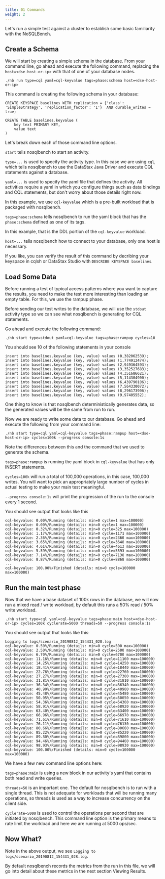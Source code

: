 ```yaml
---
title: 01 Commands
weight: 2
---
```


Let's run a simple test against a cluster to establish some basic familiarity with the NoSQLBench.

## Create a Schema

We will start by creating a simple schema in the database.
From your command line, go ahead and execute the following command,
replacing the `host=<dse-host-or-ip>` with that of one of your database nodes.

```
./nb run type=cql yaml=cql-keyvalue tags=phase:schema host=<dse-host-or-ip>
```

This command is creating the following schema in your database:

```cql
CREATE KEYSPACE baselines WITH replication = {'class': 'SimpleStrategy', 'replication_factor': '1'}  AND durable_writes = true;

CREATE TABLE baselines.keyvalue (
    key text PRIMARY KEY,
    value text
)
```

Let's break down each of those command line options.

`start` tells nosqlbench to start an activity.

`type=...` is used to specify the activity type. In this case we are using `cql`, which tells nosqlbench to use the DataStax Java Driver and execute CQL statements against a database.

`yaml=...` is used to specify the yaml file that defines the activity.
All activities require a yaml in which you configure things such as data bindings and CQL statements, but don't worry about those details right now.

In this example, we use `cql-keyvalue` which is a pre-built workload that is packaged with nosqlbench.

`tags=phase:schema` tells nosqlbench to run the yaml block that has the `phase:schema` defined as one of its tags.

In this example, that is the DDL portion of the `cql-keyvalue` workload.

`host=...` tells nosqlbench how to connect to your database, only one host is necessary.

If you like, you can verify the result of this command by decribing your keyspace in cqlsh or DataStax Studio with `DESCRIBE KEYSPACE baselines`.

## Load Some Data

Before running a test of typical access patterns where you want to capture the results, you need to make the test more interesting than loading an empty table. For this, we use the rampup phase.

Before sending our test writes to the database, we will use the `stdout` activity type so we can see what nosqlbench is generating for CQL statements.

Go ahead and execute the following command:

    ./nb start type=stdout yaml=cql-keyvalue tags=phase:rampup cycles=10

You should see 10 of the following statements in your console

```
insert into baselines.keyvalue (key, value) values (0,382062539);
insert into baselines.keyvalue (key, value) values (1,774912474);
insert into baselines.keyvalue (key, value) values (2,949364593);
insert into baselines.keyvalue (key, value) values (3,352527683);
insert into baselines.keyvalue (key, value) values (4,351686621);
insert into baselines.keyvalue (key, value) values (5,114304900);
insert into baselines.keyvalue (key, value) values (6,439790106);
insert into baselines.keyvalue (key, value) values (7,564330072);
insert into baselines.keyvalue (key, value) values (8,296173906);
insert into baselines.keyvalue (key, value) values (9,97405552);
```

One thing to know is that nosqlbench deterministically generates data, so the generated values will be the same from run to run.

Now we are ready to write some data to our database. Go ahead and execute the following from your command line:

    ./nb start type=cql yaml=cql-keyvalue tags=phase:rampup host=<dse-host-or-ip> cycles=100k --progress console:1s

Note the differences between this and the command that we used to generate the schema.

`tags=phase:rampup` is running the yaml block in `cql-keyvalue` that has only INSERT statements.

`cycles=100k` will run a total of 100,000 operations, in this case, 100,000 writes. You will want to pick an appropriately large number of cycles in actual testing to make your main test meaningful.

`--progress console:1s` will print the progression of the run to the console every 1 second.

You should see output that looks like this
```
cql-keyvalue: 0.00%/Running (details: min=0 cycle=1 max=100000)
cql-keyvalue: 0.00%/Running (details: min=0 cycle=1 max=100000)
cql-keyvalue: 0.32%/Running (details: min=0 cycle=325 max=100000)
cql-keyvalue: 1.17%/Running (details: min=0 cycle=1171 max=100000)
cql-keyvalue: 2.36%/Running (details: min=0 cycle=2360 max=100000)
cql-keyvalue: 3.65%/Running (details: min=0 cycle=3648 max=100000)
cql-keyvalue: 4.61%/Running (details: min=0 cycle=4613 max=100000)
cql-keyvalue: 5.59%/Running (details: min=0 cycle=5593 max=100000)
cql-keyvalue: 7.14%/Running (details: min=0 cycle=7138 max=100000)
cql-keyvalue: 8.87%/Running (details: min=0 cycle=8868 max=100000)
...
cql-keyvalue: 100.00%/Finished (details: min=0 cycle=100000 max=100000)
```

## Run the main test phase

Now that we have a base dataset of 100k rows in the database, we will now run a mixed read / write workload, by default this runs a 50% read / 50% write workload.

    ./nb start type=cql yaml=cql-keyvalue tags=phase:main host=<dse-host-or-ip> cycles=100k cyclerate=5000 threads=50 --progress console:1s

You should see output that looks like this:
```
Logging to logs/scenario_20190812_154431_028.log
cql-keyvalue: 0.50%/Running (details: min=0 cycle=500 max=100000)
cql-keyvalue: 2.50%/Running (details: min=0 cycle=2500 max=100000)
cql-keyvalue: 6.70%/Running (details: min=0 cycle=6700 max=100000)
cql-keyvalue: 11.16%/Running (details: min=0 cycle=11160 max=100000)
cql-keyvalue: 14.25%/Running (details: min=0 cycle=14250 max=100000)
cql-keyvalue: 18.41%/Running (details: min=0 cycle=18440 max=100000)
cql-keyvalue: 22.76%/Running (details: min=0 cycle=22760 max=100000)
cql-keyvalue: 27.27%/Running (details: min=0 cycle=27300 max=100000)
cql-keyvalue: 31.81%/Running (details: min=0 cycle=31810 max=100000)
cql-keyvalue: 36.34%/Running (details: min=0 cycle=36340 max=100000)
cql-keyvalue: 40.90%/Running (details: min=0 cycle=40900 max=100000)
cql-keyvalue: 45.48%/Running (details: min=0 cycle=45480 max=100000)
cql-keyvalue: 50.05%/Running (details: min=0 cycle=50050 max=100000)
cql-keyvalue: 54.36%/Running (details: min=0 cycle=54360 max=100000)
cql-keyvalue: 58.91%/Running (details: min=0 cycle=58920 max=100000)
cql-keyvalue: 63.40%/Running (details: min=0 cycle=63400 max=100000)
cql-keyvalue: 66.96%/Running (details: min=0 cycle=66970 max=100000)
cql-keyvalue: 71.61%/Running (details: min=0 cycle=71610 max=100000)
cql-keyvalue: 76.11%/Running (details: min=0 cycle=76130 max=100000)
cql-keyvalue: 80.66%/Running (details: min=0 cycle=80660 max=100000)
cql-keyvalue: 85.22%/Running (details: min=0 cycle=85220 max=100000)
cql-keyvalue: 89.80%/Running (details: min=0 cycle=89800 max=100000)
cql-keyvalue: 94.46%/Running (details: min=0 cycle=94460 max=100000)
cql-keyvalue: 98.93%/Running (details: min=0 cycle=98930 max=100000)
cql-keyvalue: 100.00%/Finished (details: min=0 cycle=100000 max=100000)
```

We have a few new command line options here:

`tags=phase:main` is using a new block in our activity's yaml that contains both read and write queries.

`threads=50` is an important one. The default for nosqlbench is to run with a single thread. This is not adequate for workloads that will be running many operations, so threads is used as a way to increase concurrency on the client side.

`cyclerate=5000` is used to control the operations per second that are initiated by nosqlbench. This command line option is the primary means to rate limit the workload and here we are running at 5000 ops/sec.

## Now What?

Note in the above output, we see `Logging to logs/scenario_20190812_154431_028.log`.

By default nosqlbench records the metrics from the run in this file, we will go into detail about these metrics in the next section Viewing Results.
